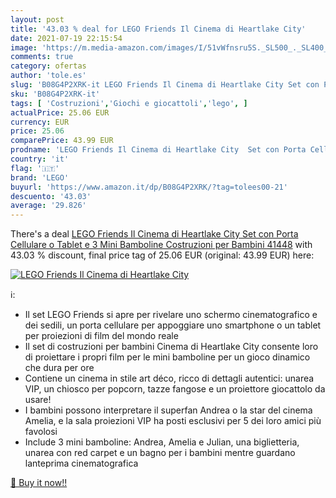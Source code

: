```yaml
---
layout: post
title: '43.03 % deal for LEGO Friends Il Cinema di Heartlake City'
date: 2021-07-19 22:15:54
image: 'https://m.media-amazon.com/images/I/51vWfnsru5S._SL500_._SL400_.jpg'
comments: true
category: ofertas
author: 'tole.es'
slug: 'B08G4P2XRK-it LEGO Friends Il Cinema di Heartlake City Set con Porta...'
sku: 'B08G4P2XRK-it'
tags: [ 'Costruzioni','Giochi e giocattoli','lego', ]
actualPrice: 25.06 EUR
currency: EUR
price: 25.06
comparePrice: 43.99 EUR
prodname: 'LEGO Friends Il Cinema di Heartlake City  Set con Porta Cellulare o Tablet e 3 Mini Bamboline  Costruzioni per Bambini  41448'
country: 'it'
flag: '🇮🇹'
brand: 'LEGO'
buyurl: 'https://www.amazon.it/dp/B08G4P2XRK/?tag=tolees00-21'
descuento: '43.03'
average: '29.826'
---
```


There's a deal [LEGO Friends Il Cinema di Heartlake City  Set con Porta Cellulare o Tablet e 3 Mini Bamboline  Costruzioni per Bambini  41448](https://www.amazon.it/dp/B08G4P2XRK/?tag=tolees00-21)  with  43.03 % discount, final price tag of  25.06 EUR (original: 43.99 EUR) here:

[![LEGO Friends Il Cinema di Heartlake City](https://m.media-amazon.com/images/I/51vWfnsru5S._SL500_._SL400_.jpg)](https://www.amazon.it/dp/B08G4P2XRK/?tag=tolees00-21)

ℹ️:

- Il set LEGO Friends si apre per rivelare uno schermo cinematografico e dei sedili, un porta cellulare per appoggiare uno smartphone o un tablet per proiezioni di film del mondo reale
- Il set di costruzioni per bambini Cinema di Heartlake City consente loro di proiettare i propri film per le mini bamboline per un gioco dinamico che dura per ore
- Contiene un cinema in stile art déco, ricco di dettagli autentici: unarea VIP, un chiosco per popcorn, tazze fangose ​​e un proiettore giocattolo da usare!
- I bambini possono interpretare il superfan Andrea o la star del cinema Amelia, e la sala proiezioni VIP ha posti esclusivi per 5 dei loro amici più favolosi
- Include 3 mini bamboline: Andrea, Amelia e Julian, una biglietteria, unarea con red carpet e un bagno per i bambini mentre guardano lanteprima cinematografica

[🛒 Buy it now!!](https://www.amazon.it/dp/B08G4P2XRK/?tag=tolees00-21)
